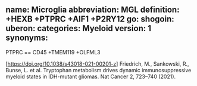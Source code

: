 name: Microglia
abbreviation: MGL
definition: +HEXB +PTPRC +AIF1 +P2RY12
go: 
shogoin: 
uberon: 
categories: Myeloid
version: 1 
synonyms:
---
PTPRC == CD45
+TMEM119
+OLFML3

[https://doi.org/10.1038/s43018-021-00201-z] Friedrich, M., Sankowski, R., Bunse, L. et al. Tryptophan metabolism drives dynamic immunosuppressive myeloid states in IDH-mutant gliomas. Nat Cancer 2, 723–740 (2021). 